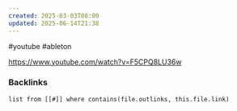 ```yaml
---
created: 2025-03-03T08:00
updated: 2025-06-14T21:38
---
```

#youtube #ableton

https://www.youtube.com/watch?v=F5CPQ8LU36w

### Backlinks
```dataview 
list from [[#]] where contains(file.outlinks, this.file.link)
```

